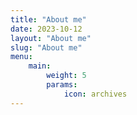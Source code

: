```yaml
---
title: "About me"
date: 2023-10-12
layout: "About me"
slug: "About me"
menu:
    main:
        weight: 5
        params: 
            icon: archives
---
```

